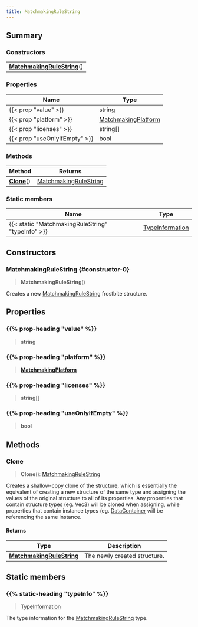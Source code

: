```yaml
---
title: MatchmakingRuleString
---
```



## Summary
### Constructors
| |
| ----------- |
| **[MatchmakingRuleString](#constructor-0)**() |

### Properties
| Name | Type |
| ---- | ---- |
| {{< prop "value" >}} | string |
| {{< prop "platform" >}} | [MatchmakingPlatform](/vext/ref/fb/matchmakingplatform) |
| {{< prop "licenses" >}} | string[] |
| {{< prop "useOnlyIfEmpty" >}} | bool |

### Methods
| Method | Returns |
| ------ | ---- |
| **[Clone](#clone)**() | [MatchmakingRuleString](/vext/ref/fb/matchmakingrulestring) |

### Static members
| Name | Type |
| ---- | ---- |
| {{< static "MatchmakingRuleString" "typeInfo" >}} | [TypeInformation](/vext/ref/shared/class/typeinformation) |

## Constructors
### MatchmakingRuleString {#constructor-0}
> **MatchmakingRuleString**()

Creates a new [MatchmakingRuleString](/vext/ref/fb/matchmakingrulestring) frostbite structure.

## Properties
### {{% prop-heading "value" %}}
> **string**

### {{% prop-heading "platform" %}}
> **[MatchmakingPlatform](/vext/ref/fb/matchmakingplatform)**

### {{% prop-heading "licenses" %}}
> **string**[]

### {{% prop-heading "useOnlyIfEmpty" %}}
> **bool**

## Methods
### Clone
> **Clone**(): [MatchmakingRuleString](/vext/ref/fb/matchmakingrulestring)

Creates a shallow-copy clone of the structure, which is essentially the equivalent of creating a new structure of the same type and assigning the values of the original structure to all of its properties. Any properties that contain structure types (eg. [Vec3](/vext/ref/shared/class/vec3)) will be cloned when assigning, while properties that contain instance types (eg. [DataContainer](/vext/ref/shared/class/datacontainer) will be referencing the same instance.

#### Returns
| Type | Description |
| ---- | ----------- |
| **[MatchmakingRuleString](/vext/ref/fb/matchmakingrulestring)** | The newly created structure. |

## Static members
### {{% static-heading "typeInfo" %}}
> [TypeInformation](/vext/ref/shared/class/typeinformation)

The type information for the [MatchmakingRuleString](/vext/ref/fb/matchmakingrulestring) type.

